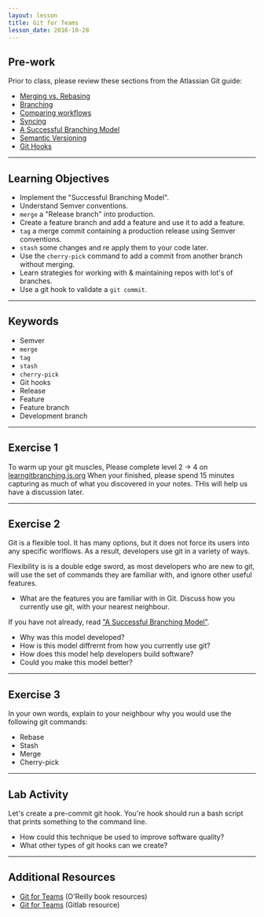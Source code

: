 ```yaml
---
layout: lesson
title: Git for Teams
lesson_date: 2016-10-28
---
```


## Pre-work

Prior to class, please review these sections from the Atlassian Git guide:

- [Merging vs. Rebasing](https://www.atlassian.com/git/tutorials/merging-vs-rebasing/conceptual-overview)
- [Branching](https://www.atlassian.com/git/tutorials/using-branches)
- [Comparing workflows](https://www.atlassian.com/git/tutorials/comparing-workflows)
- [Syncing](https://www.atlassian.com/git/tutorials/syncing)
- [A Successful Branching Model](http://nvie.com/posts/a-successful-git-branching-model/)
- [Semantic Versioning](http://semver.org/)
- [Git Hooks](https://git-scm.com/book/en/v2/Customizing-Git-Git-Hooks)

---

## Learning Objectives

- Implement the "Successful Branching Model".
- Understand Semver conventions.
- `merge` a "Release branch" into production.
- Create a feature branch and add a feature and use it to add a feature.
- `tag` a merge commit containing a production release using Semver conventions.
- `stash` some changes and re apply them to your code later.
- Use the `cherry-pick` command to add a commit from another branch without merging.
- Learn strategies for working with & maintaining repos with lot's of branches.
- Use a git hook to validate a `git commit`.

---

## Keywords

- Semver
- `merge`
- `tag`
- `stash`
- `cherry-pick`
- Git hooks
- Release
- Feature
- Feature branch
- Development branch

---

## Exercise 1

To warm up your git muscles, Please complete level 2 -> 4 on [learngitbranching.js.org](http://learngitbranching.js.org/)
When your finished, please spend 15 minutes capturing as much of what you discovered in your notes. THis will help us have a discussion later.

---

## Exercise 2

Git is a flexible tool. It has many options, but it does not force its users into any specific worlflows.
As a result, developers use git in a variety of ways.

Flexibility is is a double edge sword, as most developers who are new to git, will use  the set of commands they
are familiar with, and ignore other useful features.

- What are the features you are familiar with in Git. Discuss how you currently use git, with your nearest neighbour.

If you have not already, read ["A Successful Branching Model"](http://nvie.com/posts/a-successful-git-branching-model/).

- Why was this model developed?
- How is this model diffrernt from how you currently use git?
- How does this model help developers build software?
- Could you make this model better?

---

## Exercise 3

In your own words, explain to your neighbour why you would use the following git commands:

- Rebase
- Stash
- Merge
- Cherry-pick

---

## Lab Activity

Let's create a pre-commit git hook. You're hook should run a bash script that prints something to the command line.

- How could this technique be used to improve software quality?
- What other types of git hooks can we create?

---

## Additional Resources

- [Git for Teams](http://gitforteams.com/) (O'Reilly book resources)
- [Git for Teams](https://gitlab.com/gitforteams/gitforteams) (Gitlab resource)
